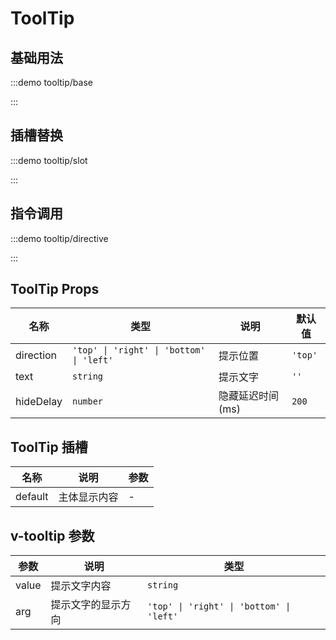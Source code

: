 <script>
if (!import.meta.env.SSR) {
    document.body.classList.add('vp-raw')
}
</script>

# ToolTip

## 基础用法

:::demo tooltip/base

:::

## 插槽替换

:::demo tooltip/slot

:::

## 指令调用

:::demo tooltip/directive

:::

## ToolTip Props

| 名称      | 类型                                     | 说明             | 默认值  |
| --------- | ---------------------------------------- | ---------------- | ------- |
| direction | `'top' \| 'right' \| 'bottom' \| 'left'` | 提示位置         | `'top'` |
| text      | `string`                                 | 提示文字         | `''`    |
| hideDelay | `number`                                 | 隐藏延迟时间(ms) | `200`   |

## ToolTip 插槽

| 名称    | 说明         | 参数 |
| ------- | ------------ | ---- |
| default | 主体显示内容 | -    |

## v-tooltip 参数

| 参数  | 说明               | 类型                                     |
| ----- | ------------------ | ---------------------------------------- |
| value | 提示文字内容       | `string`                                 |
| arg   | 提示文字的显示方向 | `'top' \| 'right' \| 'bottom' \| 'left'` |
